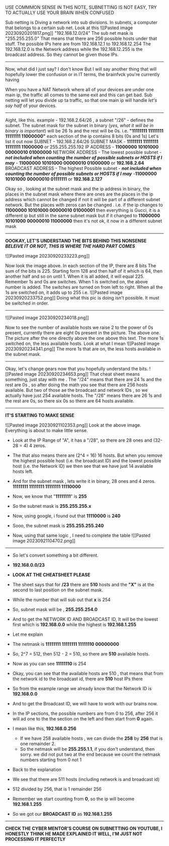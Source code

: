 USE COMMMON SENSE IN THIS NOTE, SUBNETTING IS NOT EASY, TRY TO ACTUALLY USE YOUR BRAIN WHEN CONFUSED

Sub netting is Diving a network into sub divisions. 
In subnets, a computer that belongs to a certain sub net.
Look at this
![[Pasted image 20230920201817.png]]
"192.168.12.0/24"
The sub net mask is "255.255.255.0"
That means that there are 256 possible hosts under that stuff.
The possible IPs here are from 192.168.12.1 to 192.168.12.254
The 192.168.12.0 is the Network address while the 192.168.12.255 is the broadcast address.
So they cannot be given those IPs.

---
Now, what did I just say?
I don't know 
But I will say another thing that will hopefully lower the confusion or in IT terms, the brainfvck you're currently having

When you have a NAT Network where all of your devices are under one main ip, the traffic all comes to the same exit and this can get bad.
Sub netting will let you divide up ta traffic, so that one main ip will handle *let's say half* of your devices.

---
Aight, like this.
example - 192.168.2.64/26 ,  a subnet
"/26" - defines the subnet. 
The subnet mask for the subnet in binary (*yes, what it will be in binary is important*) will be 26 1s and the rest will be 0s.
i.e. **"11111111 11111111 11111111 11000000"** 
each section of the ip contains 8 bits (0s and 1s)
Let's list it out now
SUBNET - 192.168.2.64/26
SUBNET MASK - **11111111 11111111 11111111 11000000** or 255.255.255.192
IP ADDRESS - **11000000 10101000 00000010 01000000**
NETWORK ADDRESS - The lowest possible subnet - ***not included when counting the number of possible subnets or HOSTS if I may*** - **11000000 10101000 00000010 01000000** or **192.168.2.64**
BROADCAST ADDRESS - The highest Possible subnet - ***not included when counting the number of possible subnets or HOSTS if  I may*** -**11000000 10101000 00000010 01111111** or **192.168.2.127**

Okay so , looking at the subnet mask and the ip address in binary, the places in the subnet mask where there are ones are the places in the ip address which cannot be changed if not it will be part of a different subnet network. But the places with zeros can be changed .
i.e. if the ip changes to  **11000000 10101000 00000010 01000001** then everything is Gucci, it is a different ip but still in the same subnet mask
but if it changed to  **11000000 10101000 00000010 11000000** then it's not ok, it now in a different subnet mask

---
**OOOKAY, LET'S UNDERSTAND THE BITS BEHIND THIS NONSENSE *BELEIVE IT OR NOT, THIS IS WHERE THE HARD PART COMES***


![[Pasted image 20230920233223.png]]

Now look the image above.
In each section of the IP, there are 8 bits
The sum of the bits is 225.
Starting form 128 and then half of it which is 64, then another half and so on until 1.
When it is all added, it will equal 225.
Remember 1s and 0s are switches.
When 1 is switched on, the above number is added.
The switches are turned on from left to right.
When all the 1s are switched on, it adds up to 255
i.e.
![[Pasted image 20230920233752.png]]
Doing what this pic is doing isn't possible. It must be switched in order.

---
![[Pasted image 20230920234018.png]]

Now to see the number of available hosts we raise 2 to the power of 0s present, currently there are eight 0s present in the picture. The above one. The picture after the one directly above the one above this text.
The more 1s switched on, the less available hosts.
Look at what I mean
![[Pasted image 20230920234341.png]]
The more 1s that are on, the less hosts available in the subnet mask.

---
Okay, let's change gears now that you hopefully understand the bits.
![[Pasted image 20230920234653.png]]
That cheat sheet means something, just stay with me .
The "/24" means that there are 24 1s and the rest are 0s , so after doing the math you see that there are 256 hosts available. But two of those ae the broadcast and network IDs , so we actually have just 254 available hosts.
The "/26" means there are 26 1s and the rest are 0s, so there six 0s so there are 64 hosts available.

---
**IT'S STARTING TO MAKE SENSE**

![[Pasted image 20230921102353.png]]
Look at the above image.
Everything is about to make little sense.
- Look at the IP Range of "A", it has a "/28", so there are 28 ones and  (32-28 = 4) 4 zeros.
- The that also means there are (2^4 = 16) 16 hosts. But when you remove the highest possible host (i.e. the broadcast ID) and the lowest possible host (i.e. the Network ID) we then see that we have just 14 available hosts left.
- And for the subnet mask , lets write it in binary, 28 ones and 4 zeros. **11111111 11111111 11111111 11110000**
- Now, we know that "**11111111**" is **255**
- So the subnet mask is **255.255.255.x**
- Now, using google, i found out that **11110000** is **240**
- Sooo, the subnet mask is **255.255.255.240**

- Now, using that same logic , I need to complete the table
![[Pasted image 20230921104702.png]]
---
- So let's convert something a bit different.
- **192.168.0.0/23**
- **LOOK AT THE CHEATSHEET PLEASE**
- The sheet says that for **/23** there are **510** hosts and the **"X"** is at the second to last position on the subnet mask.
- While the number that will sub out that **x** is 254
- So, subnet mask will be , **255.255.254.0**
- And to get the NETWORK ID AND BROADCAST ID, It will be the lowest first which is **192.168.0.0** while the highest is **192.168.1.255**

- Let me explain
- The netmask is **11111111 11111111 11111110 00000000**
- So, 2^7 = 512, then 512 - 2 = 510, so there are **510** available hosts.
- Now as you can see **11111110** is 254
- Okay, you can see that the available hosts are 510 , that means that from the network id to the broadcast id, there are **510** host IPs there
- So from the example range we already know that the Network ID is **192.168.0.0**
- And to get the Broadcast ID, we will have to work with our brains now.
- In the IP sections, the possible numbers are from 0 to 256, after 256 it will ad one to the the section on the left and then start from **0** again.
- I mean like this, **192.168.0.256**
	- If we have 258 available hosts , we can divide the **258** by **256** that is one remainder 2.
	- So the netmask will be **255.255.1.1**, if you don't understand, then sorry. we did not put two at the end because we count the netmask numbers starting from 0 not 1
- Back to the explanation
- We see that there are 511 hosts (including network is and broadcast id)
- 512 divided by 256, that is 1 remainder 256
- Remember we start counting from **0**, so the ip will become **192.168.1.255**
- So we got our **BROADCAST ID** as **192.168.1.255**

---
**CHECK THE CYBER MENTOR'S COURSE ON SUBNETTING ON YOUTUBE, I HONESTLY THINK HE MADE EXPLAINED IT WELL, I'M JUST NOT PROCESSING IT PERFECTLY**